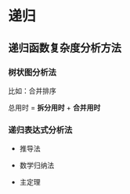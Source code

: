 # 递归


## 递归函数复杂度分析方法

### 树状图分析法

比如：合并排序 

总用时 = **拆分用时** + **合并用时**


### 递归表达式分析法

- 推导法

- 数学归纳法

- 主定理